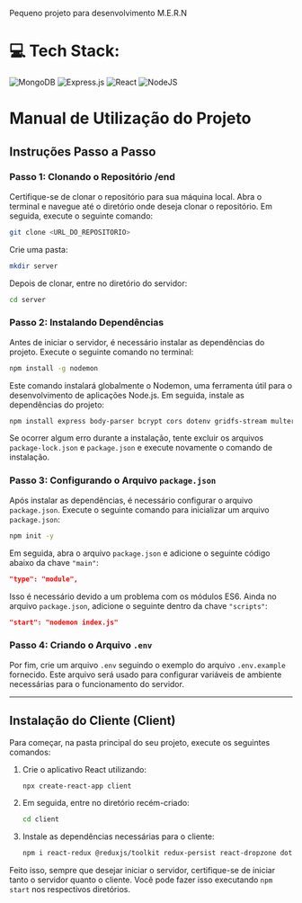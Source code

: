 Pequeno projeto para desenvolvimento M.E.R.N

# 💻 Tech Stack:
![MongoDB](https://img.shields.io/badge/MongoDB-%234ea94b.svg?style=for-the-badge&logo=mongodb&logoColor=white) ![Express.js](https://img.shields.io/badge/express.js-%23404d59.svg?style=for-the-badge&logo=express&logoColor=%2361DAFB) ![React](https://img.shields.io/badge/react-%2320232a.svg?style=for-the-badge&logo=react&logoColor=%2361DAFB) ![NodeJS](https://img.shields.io/badge/node.js-6DA55F?style=for-the-badge&logo=node.js&logoColor=white) 


# Manual de Utilização do Projeto

## Instruções Passo a Passo 

### Passo 1: Clonando o Repositório /end

Certifique-se de clonar o repositório para sua máquina local. Abra o terminal e navegue até o diretório onde deseja clonar o repositório. Em seguida, execute o seguinte comando:

```bash
git clone <URL_DO_REPOSITORIO>
```
Crie uma pasta:

```bash
mkdir server
```

Depois de clonar, entre no diretório do servidor:

```bash
cd server
```

### Passo 2: Instalando Dependências

Antes de iniciar o servidor, é necessário instalar as dependências do projeto. Execute o seguinte comando no terminal:

```bash
npm install -g nodemon
```

Este comando instalará globalmente o Nodemon, uma ferramenta útil para o desenvolvimento de aplicações Node.js. Em seguida, instale as dependências do projeto:

```bash
npm install express body-parser bcrypt cors dotenv gridfs-stream multer multer-gridfs-storage helmet morgan jsonwebtoken mongoose
```

Se ocorrer algum erro durante a instalação, tente excluir os arquivos `package-lock.json` e `package.json` e execute novamente o comando de instalação.

### Passo 3: Configurando o Arquivo `package.json`

Após instalar as dependências, é necessário configurar o arquivo `package.json`. Execute o seguinte comando para inicializar um arquivo `package.json`:

```bash
npm init -y
```

Em seguida, abra o arquivo `package.json` e adicione o seguinte código abaixo da chave `"main"`:

```json
"type": "module",
```

Isso é necessário devido a um problema com os módulos ES6. Ainda no arquivo `package.json`, adicione o seguinte dentro da chave `"scripts"`:

```json
"start": "nodemon index.js"
```

### Passo 4: Criando o Arquivo `.env`

Por fim, crie um arquivo `.env` seguindo o exemplo do arquivo `.env.example` fornecido. Este arquivo será usado para configurar variáveis de ambiente necessárias para o funcionamento do servidor.

-------------------------------------------------------------------
## Instalação do Cliente (Client)

Para começar, na pasta principal do seu projeto, execute os seguintes comandos:

1. Crie o aplicativo React utilizando:

    ```bash
    npx create-react-app client
    ```

2. Em seguida, entre no diretório recém-criado:

    ```bash
    cd client
    ```

3. Instale as dependências necessárias para o cliente:

    ```bash
    npm i react-redux @reduxjs/toolkit redux-persist react-dropzone dotenv formik yup react-router-dom@6 @mui/material @emotion/react @emotion/styled @mui/icons-material
    ```

Feito isso, sempre que desejar iniciar o servidor, certifique-se de iniciar tanto o servidor quanto o cliente. Você pode fazer isso executando `npm start` nos respectivos diretórios.
